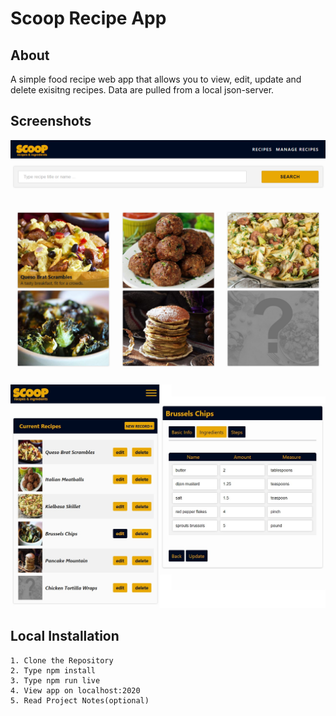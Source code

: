 # Scoop Recipe App

## About
A simple food recipe web app that allows you to view, edit, update and delete exisitng recipes. Data are pulled from a local json-server.

## Screenshots

![ScreenShot](/screenshots/xshotMain.png)

![ScreenShot](/screenshots/xshotControl.jpg)

## Local Installation

```
1. Clone the Repository
2. Type npm install
3. Type npm run live
4. View app on localhost:2020
5. Read Project Notes(optional)

```

